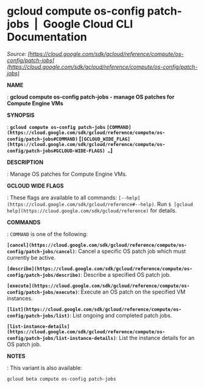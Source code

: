 # gcloud compute os-config patch-jobs  |  Google Cloud CLI Documentation

*Source: [https://cloud.google.com/sdk/gcloud/reference/compute/os-config/patch-jobs](https://cloud.google.com/sdk/gcloud/reference/compute/os-config/patch-jobs)*

**NAME**

: **gcloud compute os-config patch-jobs - manage OS patches for Compute Engine VMs**

**SYNOPSIS**

: **`gcloud compute os-config patch-jobs` `[COMMAND](https://cloud.google.com/sdk/gcloud/reference/compute/os-config/patch-jobs#COMMAND)` [`[GCLOUD_WIDE_FLAG](https://cloud.google.com/sdk/gcloud/reference/compute/os-config/patch-jobs#GCLOUD-WIDE-FLAGS) …`]**

**DESCRIPTION**

: Manage OS patches for Compute Engine VMs.

**GCLOUD WIDE FLAGS**

: These flags are available to all commands: `[--help](https://cloud.google.com/sdk/gcloud/reference#--help)`.
Run `$ [gcloud help](https://cloud.google.com/sdk/gcloud/reference)` for details.

**COMMANDS**

: ``COMMAND`` is one of the following:

**`[cancel](https://cloud.google.com/sdk/gcloud/reference/compute/os-config/patch-jobs/cancel)`**:
Cancel a specific OS patch job which must currently be active.

**`[describe](https://cloud.google.com/sdk/gcloud/reference/compute/os-config/patch-jobs/describe)`**:
Describe a specified OS patch job.

**`[execute](https://cloud.google.com/sdk/gcloud/reference/compute/os-config/patch-jobs/execute)`**:
Execute an OS patch on the specified VM instances.

**`[list](https://cloud.google.com/sdk/gcloud/reference/compute/os-config/patch-jobs/list)`**:
List ongoing and completed patch jobs.

**`[list-instance-details](https://cloud.google.com/sdk/gcloud/reference/compute/os-config/patch-jobs/list-instance-details)`**:
List the instance details for an OS patch job.

**NOTES**

: This variant is also available:

```
gcloud beta compute os-config patch-jobs
```